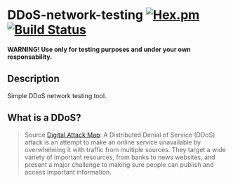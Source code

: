 # DDoS-network-testing [![Hex.pm](https://img.shields.io/hexpm/l/plug.svg)](http://www.apache.org/licenses/LICENSE-2.0) [![Build Status](https://travis-ci.org/pelayolluna/DDoS-network-testing-tool.svg?branch=master)](https://travis-ci.org/pelayolluna/DDoS-network-testing-tool)

<span>**WARNING! Use only for testing purposes and under your own responsability.**</span>

## Description
Simple DDoS network testing tool.

## What is a DDoS?
> Source [Digital Attack Map](http://www.digitalattackmap.com/understanding-ddos/): A Distributed Denial of Service (DDoS) attack is an attempt to make an online service unavailable by overwhelming it with traffic from multiple sources. They target a wide variety of important resources, from banks to news websites, and present a major challenge to making sure people can publish and access important information.

